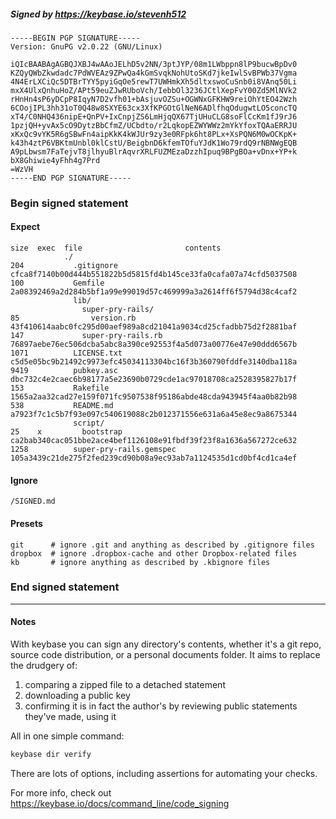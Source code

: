 ##### Signed by https://keybase.io/stevenh512
```
-----BEGIN PGP SIGNATURE-----
Version: GnuPG v2.0.22 (GNU/Linux)

iQIcBAABAgAGBQJXBJ4wAAoJELhD5v2NN/3ptJYP/08m1LWbppn8lP9bucwBpDv0
KZQyQWbZkwdadc7PdWVEAz9ZPwQa4kGmSvqkNohUtoSKd7jkeIwlSvBPWb37Vgma
4N4ErLXCiQc5DTBrTYY5pyiGqOe5rewT7UWHmkXh5dltxswoCuSnb0i8VAnq50Li
mxX4UlxQnhuHoZ/APt59euZJwRUboVch/IebbOl3236JCtlXepFvY00Zd5MlNVk2
rHnHn4sP6yDCpP8IqyN7D2vfh01+bAsjuvOZSu+OGWNxGFKHW9reiOhYtEO42Wzh
6COojIPL3hh31oT0Q48w8SXYE63cx3XfKPGOtGlNeN6ADlfhqOdugwtLO5concTQ
xT4/C0NHQ436nipE+QnPV+IxCnpjZS6LmHjqQX67TjUHuCLG8soFlCcKm1fJ9rJ6
1pzjQH+yvAx5cO9DytzBbCfmZ/UCbdto/r2LqkopEZWYWWz2mYkYfoxTQAaERRJU
xKxQc9vYK5R6gSBwFn4aipKkK4kWJUr9zy3e0RFpk6ht8PLx+XsPQN6M0wOCKpK+
k43h4ztP6VBKtmUnbl0klCstU/BeigbnD6kfemTOfuYJdK1Wo79rdQ9rNBNWgEQB
A9pLbwsm7FaTejvT8jlhyuBlrAqvrXRLFUZMEzaDzzhIpuq9BPgBOa+vDnx+YP+k
bX8Ghiwie4yFhh4g7Prd
=WzVH
-----END PGP SIGNATURE-----

```

<!-- END SIGNATURES -->

### Begin signed statement 

#### Expect

```
size  exec  file                       contents                                                        
            ./                                                                                         
204           .gitignore               cfca8f7140b00d444b551822b5d5815fd4b145ce33fa0cafa07a74cfd5037508
100           Gemfile                  2a08392469a2d284b5bf1a99e99019d57c469999a3a2614ff6f5794d38c4caf2
              lib/                                                                                     
                super-pry-rails/                                                                       
85                version.rb           43f410614aabc0fc295d00aef989a8cd21041a9034cd25cfadbb75d2f2881baf
147             super-pry-rails.rb     76897aebe76ec506dcba5abc8a390ce92553f4a5d073a00776e47e90ddd6567b
1071          LICENSE.txt              c5d5e05bc9b21492c9973efc45034113304bc16f3b360790fddfe3140dba118a
9419          pubkey.asc               dbc732c4e2caec6b98177a5e23690b0729cde1ac97018708ca2528395827b17f
153           Rakefile                 1565a2aa32cad27e159f071fc9507538f95186abde48cda943945f4aa0b82b98
538           README.md                a7923f7c1c5b7f93e097c540619088c2b012371556e631a6a45e8ec9a8675344
              script/                                                                                  
25    x         bootstrap              ca2bab340cac051bbe2ace4bef1126108e91fbdf39f23f8a1636a567272ce632
1258          super-pry-rails.gemspec  105a3439c21de275f2fed239cd90b08a9ec93ab7a1124535d1cd0bf4cd1ca4ef
```

#### Ignore

```
/SIGNED.md
```

#### Presets

```
git      # ignore .git and anything as described by .gitignore files
dropbox  # ignore .dropbox-cache and other Dropbox-related files    
kb       # ignore anything as described by .kbignore files          
```

<!-- summarize version = 0.0.9 -->

### End signed statement

<hr>

#### Notes

With keybase you can sign any directory's contents, whether it's a git repo,
source code distribution, or a personal documents folder. It aims to replace the drudgery of:

  1. comparing a zipped file to a detached statement
  2. downloading a public key
  3. confirming it is in fact the author's by reviewing public statements they've made, using it

All in one simple command:

```bash
keybase dir verify
```

There are lots of options, including assertions for automating your checks.

For more info, check out https://keybase.io/docs/command_line/code_signing